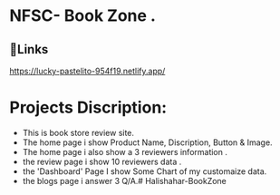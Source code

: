 # NFSC- Book Zone .
## 🔗Links
https://lucky-pastelito-954f19.netlify.app/

# Projects Discription:
- This is book store review site.
- The home page i show Product Name, Discription, Button & Image.
- The home page i also show a 3 reviewers information  .
- the review page i show 10 reviewers data .
- the 'Dashboard' Page I show Some Chart of my customaize data.
- the blogs page i answer 3 Q/A.# Halishahar-BookZone
